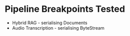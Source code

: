 # Pipeline Breakpoints Tested

 - Hybrid RAG - serialising Documents 
 - Audio Transcription - serialising ByteStream